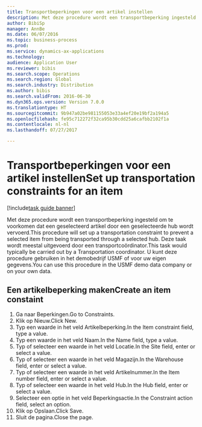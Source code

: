 ```yaml
--- 
title: Transportbeperkingen voor een artikel instellen
description: Met deze procedure wordt een transportbeperking ingesteld om te voorkomen dat een geselecteerd artikel door een geselecteerde hub wordt vervoerd.
author: BibiSp
manager: AnnBe
ms.date: 06/07/2016
ms.topic: business-process
ms.prod: 
ms.service: dynamics-ax-applications
ms.technology: 
audience: Application User
ms.reviewer: bibis
ms.search.scope: Operations
ms.search.region: Global
ms.search.industry: Distribution
ms.author: bibis
ms.search.validFrom: 2016-06-30
ms.dyn365.ops.version: Version 7.0.0
ms.translationtype: HT
ms.sourcegitcommit: 9b947a02be981155053e33a4ef20e19bf2a194a5
ms.openlocfilehash: fe95c712272f32ca95b30cdd25a6cafbb2102f1a
ms.contentlocale: nl-nl
ms.lasthandoff: 07/27/2017

---
```

# <a name="set-up-transportation-constraints-for-an-item"></a><span data-ttu-id="461a0-103">Transportbeperkingen voor een artikel instellen</span><span class="sxs-lookup"><span data-stu-id="461a0-103">Set up transportation constraints for an item</span></span>

[!include[task guide banner](../../includes/task-guide-banner.md)]

<span data-ttu-id="461a0-104">Met deze procedure wordt een transportbeperking ingesteld om te voorkomen dat een geselecteerd artikel door een geselecteerde hub wordt vervoerd.</span><span class="sxs-lookup"><span data-stu-id="461a0-104">This procedure will set up a transportation constraint to prevent a selected item from being transported through a selected hub.</span></span> <span data-ttu-id="461a0-105">Deze taak wordt meestal uitgevoerd door een transportcoördinator.</span><span class="sxs-lookup"><span data-stu-id="461a0-105">This task would typically be carried out by a Transportation coordinator.</span></span> <span data-ttu-id="461a0-106">U kunt deze procedure gebruiken in het demobedrijf USMF of voor uw eigen gegevens.</span><span class="sxs-lookup"><span data-stu-id="461a0-106">You can use this procedure in the USMF demo data company or on your own data.</span></span>


## <a name="create-an-item-constaint"></a><span data-ttu-id="461a0-107">Een artikelbeperking maken</span><span class="sxs-lookup"><span data-stu-id="461a0-107">Create an item constaint</span></span>
1. <span data-ttu-id="461a0-108">Ga naar Beperkingen.</span><span class="sxs-lookup"><span data-stu-id="461a0-108">Go to Constraints.</span></span>
2. <span data-ttu-id="461a0-109">Klik op Nieuw.</span><span class="sxs-lookup"><span data-stu-id="461a0-109">Click New.</span></span>
3. <span data-ttu-id="461a0-110">Typ een waarde in het veld Artikelbeperking.</span><span class="sxs-lookup"><span data-stu-id="461a0-110">In the Item constraint field, type a value.</span></span>
4. <span data-ttu-id="461a0-111">Typ een waarde in het veld Naam.</span><span class="sxs-lookup"><span data-stu-id="461a0-111">In the Name field, type a value.</span></span>
5. <span data-ttu-id="461a0-112">Typ of selecteer een waarde in het veld Locatie.</span><span class="sxs-lookup"><span data-stu-id="461a0-112">In the Site field, enter or select a value.</span></span>
6. <span data-ttu-id="461a0-113">Typ of selecteer een waarde in het veld Magazijn.</span><span class="sxs-lookup"><span data-stu-id="461a0-113">In the Warehouse field, enter or select a value.</span></span>
7. <span data-ttu-id="461a0-114">Typ of selecteer een waarde in het veld Artikelnummer.</span><span class="sxs-lookup"><span data-stu-id="461a0-114">In the Item number field, enter or select a value.</span></span>
8. <span data-ttu-id="461a0-115">Typ of selecteer een waarde in het veld Hub.</span><span class="sxs-lookup"><span data-stu-id="461a0-115">In the Hub field, enter or select a value.</span></span>
9. <span data-ttu-id="461a0-116">Selecteer een optie in het veld Beperkingsactie.</span><span class="sxs-lookup"><span data-stu-id="461a0-116">In the Constraint action field, select an option.</span></span>
10. <span data-ttu-id="461a0-117">Klik op Opslaan.</span><span class="sxs-lookup"><span data-stu-id="461a0-117">Click Save.</span></span>
11. <span data-ttu-id="461a0-118">Sluit de pagina.</span><span class="sxs-lookup"><span data-stu-id="461a0-118">Close the page.</span></span>



